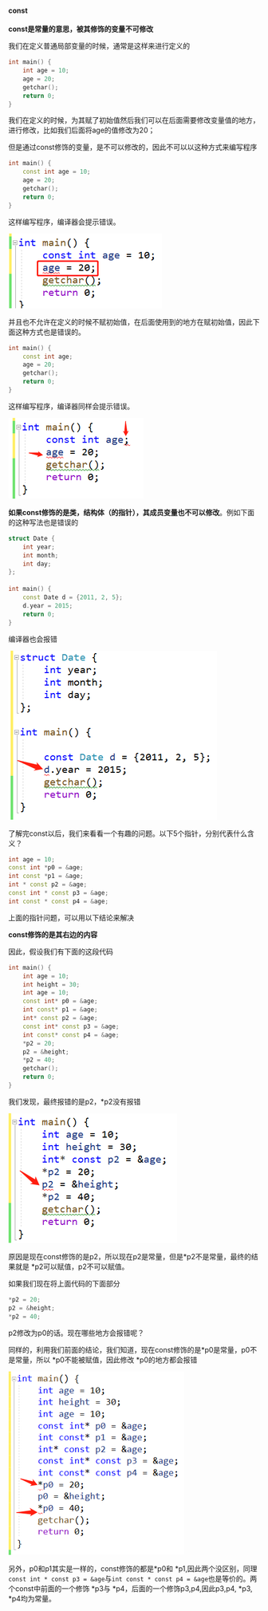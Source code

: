 #### const

**const是常量的意思，被其修饰的变量不可修改**

我们在定义普通局部变量的时候，通常是这样来进行定义的

```C++
int main() {
	int age = 10;
	age = 20;
	getchar();
	return 0;
}
```

我们在定义的时候，为其赋了初始值然后我们可以在后面需要修改变量值的地方，进行修改，比如我们后面将age的值修改为20；

但是通过const修饰的变量，是不可以修改的，因此不可以以这种方式来编写程序

```C++
int main() {
	const int age = 10;
	age = 20;
	getchar();
	return 0;
}
```

这样编写程序，编译器会提示错误。

![1573040159804](https://github.com/MSTGit/CPPNOTE/blob/master/const/Resource/1573040159804.png)

并且也不允许在定义的时候不赋初始值，在后面使用到的地方在赋初始值，因此下面这种方式也是错误的。

```C++
int main() {
	const int age;
	age = 20;
	getchar();
	return 0;
}
```

这样编写程序，编译器同样会提示错误。

![1573040339697](https://github.com/MSTGit/CPPNOTE/blob/master/const/Resource/1573040339697.png)

**如果const修饰的是类，结构体（的指针），其成员变量也不可以修改**。例如下面的这种写法也是错误的

```C++
struct Date {
	int year;
	int month;
	int day;
};

int main() {
	const Date d = {2011, 2, 5};
	d.year = 2015;
	return 0;
}
```

编译器也会报错

![1573040771169](https://github.com/MSTGit/CPPNOTE/blob/master/const/Resource/1573040771169.png)

了解完const以后，我们来看看一个有趣的问题。以下5个指针，分别代表什么含义？

```C++ 
int age = 10;
const int *p0 = &age;
int const *p1 = &age;
int * const p2 = &age;
const int * const p3 = &age;
int const * const p4 = &age;
```

上面的指针问题，可以用以下结论来解决

**const修饰的是其右边的内容**

因此，假设我们有下面的这段代码

```C++
int main() {
	int age = 10;
	int height = 30;
	int age = 10;
	const int* p0 = &age;
	int const* p1 = &age;
	int* const p2 = &age;
	const int* const p3 = &age;
	int const* const p4 = &age;
	*p2 = 20;
	p2 = &height;
	*p2 = 40;
	getchar();
	return 0;
}
```

我们发现，最终报错的是p2，*p2没有报错

![1573041673002](https://github.com/MSTGit/CPPNOTE/blob/master/const/Resource/1573041673002.png)

原因是现在const修饰的是p2，所以现在p2是常量，但是*p2不是常量，最终的结果就是 *p2可以赋值，p2不可以赋值。

如果我们现在将上面代码的下面部分

```C++
*p2 = 20;
p2 = &height;
*p2 = 40;
```

p2修改为p0的话。现在哪些地方会报错呢？

同样的，利用我们前面的结论，我们知道，现在const修饰的是*p0是常量，p0不是常量，所以 *p0不能被赋值，因此修改 *p0的地方都会报错

![1573042199595](https://github.com/MSTGit/CPPNOTE/blob/master/const/Resource/1573042199595.png)

另外，p0和p1其实是一样的，const修饰的都是*p0和 *p1,因此两个没区别，同理`const int * const p3 = &age`与`int const * const p4 = &age`也是等价的。两个const中前面的一个修饰 *p3与 *p4，后面的一个修饰p3,p4,因此p3,p4, *p3, *p4均为常量。